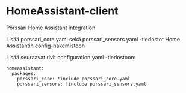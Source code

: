# HomeAssistant-client
Pörssäri Home Assistant integration

Lisää porssari_core.yaml sekä porssari_sensors.yaml -tiedostot Home Assistantin config-hakemistoon

Lisää seuraavat rivit configuration.yaml -tiedostoon:

```
homeassistant:  
  packages:    
    porssari_core: !include porssari_core.yaml    
    porssari_sensors: !include porssari_sensors.yaml

